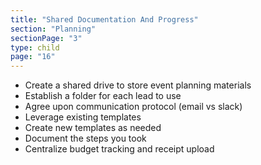 ```yaml
---
title: "Shared Documentation And Progress"
section: "Planning"
sectionPage: "3"
type: child
page: "16"
---
```


- Create a shared drive to store event planning materials
- Establish a folder for each lead to use
- Agree upon communication protocol (email vs slack)
- Leverage existing templates
- Create new templates as needed
- Document the steps you took
- Centralize budget tracking and receipt upload
